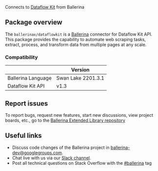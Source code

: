 Connects to [Dataflow Kit](https://dataflowkit.com/doc-api) from Ballerina

## Package overview
The `ballerinax/dataflowkit` is a [Ballerina](https://ballerina.io/) connector for Dataflow Kit API.
This package provides the capability to automate web scraping tasks, extract, process, and transform data from multiple pages at any scale.

### Compatibility
|                    | Version         |
|--------------------|-----------------|
| Ballerina Language | Swan Lake 2201.3.1| 
| Dataflow Kit API   | v1.3            |

## Report issues
To report bugs, request new features, start new discussions, view project boards, etc., go to the [Ballerina Extended Library repository](https://github.com/ballerina-platform/ballerina-extended-library)

## Useful links
- Discuss code changes of the Ballerina project in [ballerina-dev@googlegroups.com](mailto:ballerina-dev@googlegroups.com).
- Chat live with us via our [Slack channel](https://ballerina.io/community/slack/).
- Post all technical questions on Stack Overflow with the [#ballerina](https://stackoverflow.com/questions/tagged/ballerina) tag

